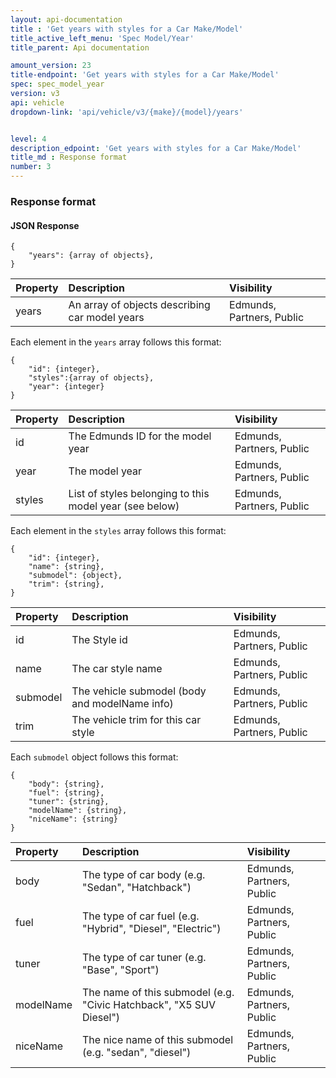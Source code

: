 ```yaml
---
layout: api-documentation
title : 'Get years with styles for a Car Make/Model'
title_active_left_menu: 'Spec Model/Year'
title_parent: Api documentation

amount_version: 23
title-endpoint: 'Get years with styles for a Car Make/Model'
spec: spec_model_year
version: v3
api: vehicle
dropdown-link: 'api/vehicle/v3/{make}/{model}/years'


level: 4
description_edpoint: 'Get years with styles for a Car Make/Model'
title_md : Response format
number: 3
---
```


### Response format

#### JSON Response

	{
		"years": {array of objects},
	}

| Property      | Description                                              | Visibility                |
|:--------------|:---------------------------------------------------------|:------------------------- |
| years   		| An array of objects describing car model years           | Edmunds, Partners, Public |

Each element in the <code>years</code> array follows this format:

	{
		"id": {integer},
		"styles":{array of objects},
		"year": {integer}
	}

| Property      | Description                                               | Visibility                |
|:--------------|:----------------------------------------------------------|:------------------------- |
| id            | The Edmunds ID for the model year		                   	| Edmunds, Partners, Public |
| year		    | The model year				                         	| Edmunds, Partners, Public |
| styles        | List of styles belonging to this model year (see below)   | Edmunds, Partners, Public |
		
Each element in the <code>styles</code> array follows this format:

	{
		"id": {integer},
		"name": {string},
		"submodel": {object},
		"trim": {string},
	}
	
| Property      | Description                                                    | Visibility                |
|:--------------|:---------------------------------------------------------------|:------------------------- |
| id            | The Style id  						                         | Edmunds, Partners, Public |
| name	        | The car style name										     | Edmunds, Partners, Public |
| submodel      | The vehicle submodel (body and modelName info)                 | Edmunds, Partners, Public |
| trim      	| The vehicle trim for this car style 			                 | Edmunds, Partners, Public |

Each <code>submodel</code> object follows this format:

	{
		"body": {string},
		"fuel": {string},
		"tuner": {string},
		"modelName": {string},
		"niceName": {string}
	}

| Property      | Description                                                         | Visibility                 |
|:--------------|:--------------------------------------------------------------------|:-------------------------- |
| body          | The type of car body (e.g. "Sedan", "Hatchback")                    | Edmunds, Partners, Public  |
| fuel          | The type of car fuel (e.g. "Hybrid", "Diesel", "Electric")          | Edmunds, Partners, Public  |
| tuner         | The type of car tuner (e.g. "Base", "Sport")                        | Edmunds, Partners, Public  |
| modelName     | The name of this submodel (e.g. "Civic Hatchback", "X5 SUV Diesel") | Edmunds, Partners, Public  |
| niceName      | The nice name of this submodel (e.g. "sedan", "diesel")             | Edmunds, Partners, Public  |
